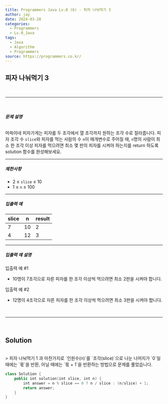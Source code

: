 ```yaml
---
title: Programmers Java Lv.0 (6) - 피자 나눠먹기 3
author: jay
date: 2024-03-28
categories:
  - Programmers
  - Lv.0_Java
tags:
  - Java
  - Algorithm
  - Programmers
source: https://programmers.co.kr/
---
```

## **피자 나눠먹기 3**

<br />

---

<br/>

###### **문제 설명**

머쓱이네 피자가게는 피자를 두 조각에서 열 조각까지 원하는 조각 수로 잘라줍니다. 피자 조각 수 `slice`와 피자를 먹는 사람의 수 `n`이 매개변수로 주어질 때, `n`명의 사람이 최소 한 조각 이상 피자를 먹으려면 최소 몇 판의 피자를 시켜야 하는지를 return 하도록 solution 함수를 완성해보세요.

---

##### **제한사항**

- 2 ≤ `slice` ≤ 10
- 1 ≤ `n` ≤ 100

---

##### **입출력 예**

|slice|n|result|
|---|---|---|
|7|10|2|
|4|12|3|

---

##### **입출력 예 설명**

입출력 예 #1

- 10명이 7조각으로 자른 피자를 한 조각 이상씩 먹으려면 최소 2판을 시켜야 합니다.

입출력 예 #2

- 12명이 4조각으로 자른 피자를 한 조각 이상씩 먹으려면 최소 3판을 시켜야 합니다.

<br />

---

<br/>

## **Solution**
<br/>
> 피자 나눠먹기 1 과 마찬가지로 `인원수(n)`를 `조각(slice)`으로 나눈 나머지가 `0`일 때에는 `몫`을 반환, 아닐 때에는 `몫 + 1`을 반환하는 방법으로 문제를 풀었습니다.

```swift
class Solution {
    public int solution(int slice, int n) {
        int answer = n % slice == 0 ? n / slice : (n/slice) + 1;
        return answer;
    }
}
```